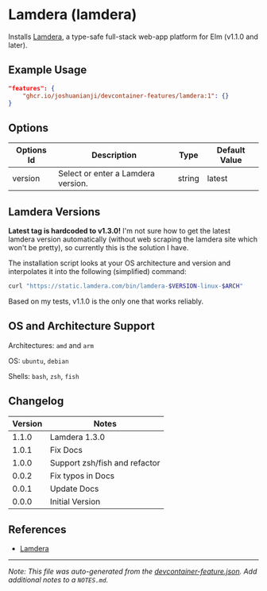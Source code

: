 
# Lamdera (lamdera)

Installs [Lamdera](https://dashboard.lamdera.app/), a type-safe full-stack web-app platform for Elm (v1.1.0 and later).

## Example Usage

```json
"features": {
    "ghcr.io/joshuanianji/devcontainer-features/lamdera:1": {}
}
```

## Options

| Options Id | Description | Type | Default Value |
|-----|-----|-----|-----|
| version | Select or enter a Lamdera version. | string | latest |

## Lamdera Versions

**Latest tag is hardcoded to v1.3.0!** I'm not sure how to get the latest lamdera version automatically (without web scraping the lamdera site which won't be pretty), so currently this is the solution I have.

The installation script looks at your OS architecture and version and interpolates it into the following (simplified) command:
```bash
curl "https://static.lamdera.com/bin/lamdera-$VERSION-linux-$ARCH"
```
Based on my tests, v1.1.0 is the only one that works reliably.

## OS and Architecture Support

Architectures: `amd` and `arm`

OS: `ubuntu`, `debian`

Shells: `bash`, `zsh`, `fish`

## Changelog

| Version | Notes                         |
| ------- | ----------------------------- |
| 1.1.0   | Lamdera 1.3.0                 |
| 1.0.1   | Fix Docs                      |
| 1.0.0   | Support zsh/fish and refactor |
| 0.0.2   | Fix typos in Docs             |
| 0.0.1   | Update Docs                   |
| 0.0.0   | Initial Version               |

## References

- [Lamdera](https://dashboard.lamdera.app/docs/download) 


---

_Note: This file was auto-generated from the [devcontainer-feature.json](https://github.com/joshuanianji/devcontainer-features/blob/main/src/lamdera/devcontainer-feature.json).  Add additional notes to a `NOTES.md`._
